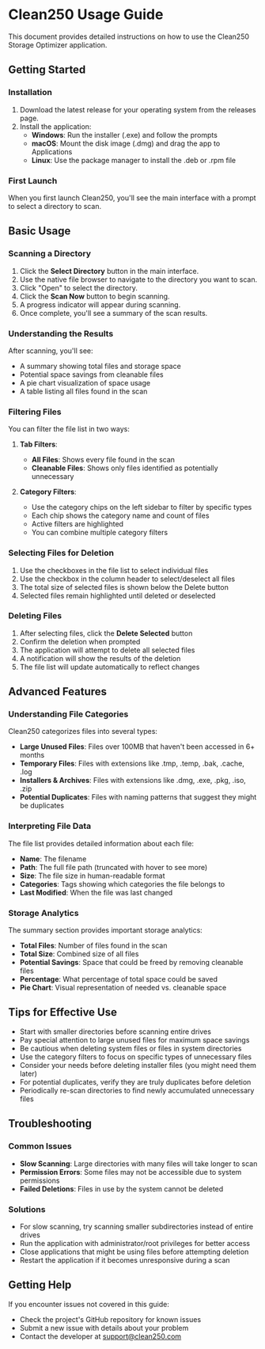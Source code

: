 # Clean250 Usage Guide

This document provides detailed instructions on how to use the Clean250 Storage Optimizer application.

## Getting Started

### Installation

1. Download the latest release for your operating system from the releases page.
2. Install the application:
   - **Windows**: Run the installer (.exe) and follow the prompts
   - **macOS**: Mount the disk image (.dmg) and drag the app to Applications
   - **Linux**: Use the package manager to install the .deb or .rpm file

### First Launch

When you first launch Clean250, you'll see the main interface with a prompt to select a directory to scan.

## Basic Usage

### Scanning a Directory

1. Click the **Select Directory** button in the main interface.
2. Use the native file browser to navigate to the directory you want to scan.
3. Click "Open" to select the directory.
4. Click the **Scan Now** button to begin scanning.
5. A progress indicator will appear during scanning.
6. Once complete, you'll see a summary of the scan results.

### Understanding the Results

After scanning, you'll see:

- A summary showing total files and storage space
- Potential space savings from cleanable files
- A pie chart visualization of space usage
- A table listing all files found in the scan

### Filtering Files

You can filter the file list in two ways:

1. **Tab Filters**:
   - **All Files**: Shows every file found in the scan
   - **Cleanable Files**: Shows only files identified as potentially unnecessary

2. **Category Filters**:
   - Use the category chips on the left sidebar to filter by specific types
   - Each chip shows the category name and count of files
   - Active filters are highlighted
   - You can combine multiple category filters

### Selecting Files for Deletion

1. Use the checkboxes in the file list to select individual files
2. Use the checkbox in the column header to select/deselect all files
3. The total size of selected files is shown below the Delete button
4. Selected files remain highlighted until deleted or deselected

### Deleting Files

1. After selecting files, click the **Delete Selected** button
2. Confirm the deletion when prompted
3. The application will attempt to delete all selected files
4. A notification will show the results of the deletion
5. The file list will update automatically to reflect changes

## Advanced Features

### Understanding File Categories

Clean250 categorizes files into several types:

- **Large Unused Files**: Files over 100MB that haven't been accessed in 6+ months
- **Temporary Files**: Files with extensions like .tmp, .temp, .bak, .cache, .log
- **Installers & Archives**: Files with extensions like .dmg, .exe, .pkg, .iso, .zip
- **Potential Duplicates**: Files with naming patterns that suggest they might be duplicates

### Interpreting File Data

The file list provides detailed information about each file:

- **Name**: The filename
- **Path**: The full file path (truncated with hover to see more)
- **Size**: The file size in human-readable format
- **Categories**: Tags showing which categories the file belongs to
- **Last Modified**: When the file was last changed

### Storage Analytics

The summary section provides important storage analytics:

- **Total Files**: Number of files found in the scan
- **Total Size**: Combined size of all files
- **Potential Savings**: Space that could be freed by removing cleanable files
- **Percentage**: What percentage of total space could be saved
- **Pie Chart**: Visual representation of needed vs. cleanable space

## Tips for Effective Use

- Start with smaller directories before scanning entire drives
- Pay special attention to large unused files for maximum space savings
- Be cautious when deleting system files or files in system directories
- Use the category filters to focus on specific types of unnecessary files
- Consider your needs before deleting installer files (you might need them later)
- For potential duplicates, verify they are truly duplicates before deletion
- Periodically re-scan directories to find newly accumulated unnecessary files

## Troubleshooting

### Common Issues

- **Slow Scanning**: Large directories with many files will take longer to scan
- **Permission Errors**: Some files may not be accessible due to system permissions
- **Failed Deletions**: Files in use by the system cannot be deleted

### Solutions

- For slow scanning, try scanning smaller subdirectories instead of entire drives
- Run the application with administrator/root privileges for better access
- Close applications that might be using files before attempting deletion
- Restart the application if it becomes unresponsive during a scan

## Getting Help

If you encounter issues not covered in this guide:

- Check the project's GitHub repository for known issues
- Submit a new issue with details about your problem
- Contact the developer at support@clean250.com 